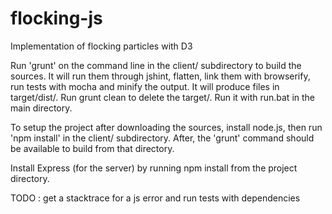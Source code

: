 # flocking-js
Implementation of flocking particles with D3

Run 'grunt' on the command line in the client/ subdirectory to build the sources.
It will run them through jshint, flatten, link them with browserify, run tests with mocha and minify the output.
It will produce files in target/dist/. Run grunt clean to delete the target/. Run it with run.bat in the main directory. 

To setup the project after downloading the sources, install node.js, then run 'npm install' in the client/ subdirectory.
After, the 'grunt' command should be available to build from that directory.

Install Express (for the server) by running npm install from the project directory.

TODO : get a stacktrace for a js error and run tests with dependencies
